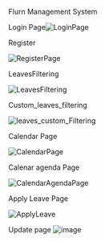 Flurn Management System

Login Page![LoginPage](https://user-images.githubusercontent.com/60569702/235300078-8cbba34e-9535-47d3-955f-a9cad8dad049.png)

Register 

![RegisterPage](https://user-images.githubusercontent.com/60569702/235300092-7a7ffc31-532c-40c5-9d43-9cc806ad7e6a.png)

LeavesFiltering


![LeavesFiltering](https://user-images.githubusercontent.com/60569702/235300119-fe23422b-820c-4910-adda-ea656fccb140.png)

Custom_leaves_filtering

![leaves_custom_Filtering](https://user-images.githubusercontent.com/60569702/235300132-c8f67134-16d9-4373-aa73-6d3bb241e1e8.png)

Calendar Page

![CalendarPage](https://user-images.githubusercontent.com/60569702/235300151-b10ab650-d89b-48fe-b726-2ca93a6dadc6.png)

Calenar agenda Page

![CalendarAgendaPage](https://user-images.githubusercontent.com/60569702/235300157-2aca7650-5bd8-4289-8ac7-b9cd26750376.png)

Apply Leave Page

![ApplyLeave](https://user-images.githubusercontent.com/60569702/235300186-5dd0b6c4-371b-49d7-a92b-a69220c9f791.png)

Update page ![image](https://github.com/gulshan2702/Flurn-leave-management/assets/60569702/1b61c212-9194-4a8b-8974-ebb32ab97558)
